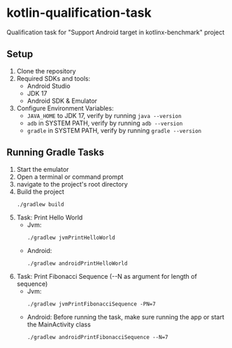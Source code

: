 # kotlin-qualification-task

Qualification task for "Support Android target in kotlinx-benchmark" project

## Setup

1. Clone the repository
2. Required SDKs and tools:
    - Android Studio
    - JDK 17
    - Android SDK & Emulator
3. Configure Environment Variables:
    - `JAVA_HOME` to JDK 17, verify by running `java --version`
    - `adb` in SYSTEM PATH, verify by running `adb --version`
    - `gradle` in SYSTEM PATH, verify by running `gradle --version`

## Running Gradle Tasks

1. Start the emulator
2. Open a terminal or command prompt
3. navigate to the project's root directory
4. Build the project
    ```shell
    ./gradlew build
    ```
5. Task: Print Hello World
    - Jvm:
        ```shell
        ./gradlew jvmPrintHelloWorld
        ```
    - Android:
        ```shell
        ./gradlew androidPrintHelloWorld
        ```
6. Task: Print Fibonacci Sequence (--N as argument for length of sequence)
    - Jvm:
        ```shell
        ./gradlew jvmPrintFibonacciSequence -PN=7
        ```
    - Android: Before running the task, make sure running the app or start the MainActivity class
        ```shell
        ./gradlew androidPrintFibonacciSequence --N=7
        ```